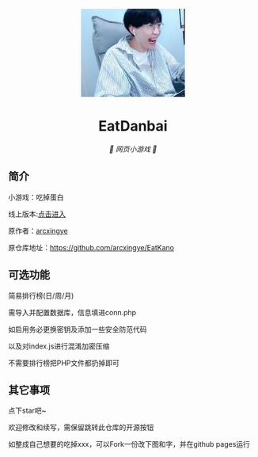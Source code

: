 <p align="center">
  <a href="https://xingye.me/game/eatkano"><img src="https://github.com/yalwolf/Eatdanbai/blob/main/static/image/ClickBefore.png?raw=true" alt="Eatdanbai"></a>
</p>
<div align="center">

# EatDanbai

_🦌 网页小游戏 🥛_

</div>


## 简介

小游戏：吃掉蛋白

线上版本:[点击进入](https://game.alwolf.cn/eatdanbai)

原作者：[arcxingye](https://github.com/arcxingye)

原仓库地址：https://github.com/arcxingye/EatKano

## 可选功能

简易排行榜(日/周/月)

需导入并配置数据库，信息填进conn.php

如启用务必更换密钥及添加一些安全防范代码

以及对index.js进行混淆加密压缩

不需要排行榜把PHP文件都扔掉即可

## 其它事项

点下star吧~

欢迎修改和续写，需保留跳转此仓库的开源按钮

如整成自己想要的吃掉xxx，可以Fork一份改下图和字，并在github pages运行
